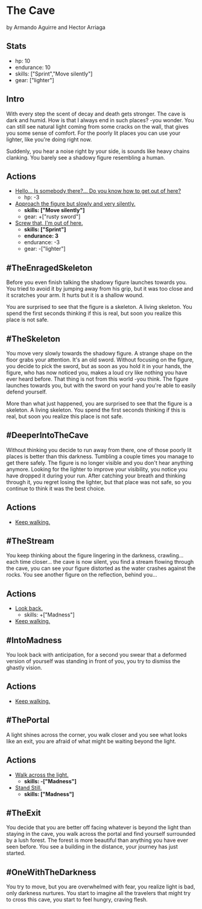 # The Cave
by Armando Aguirre and Hector Arriaga

## Stats
* hp: 10
* endurance: 10
* skills: ["Sprint","Move silently"]
* gear: ["lighter"]

## Intro
With every step the scent of decay and death gets stronger. The cave is dark and humid. How is that I always end in such places? -you wonder. You can still see natural light coming from some cracks on the wall, that gives you some sense of comfort. For the poorly lit places you can use your lighter, like you're doing right now.

Suddenly, you hear a noise right by your side, is sounds like heavy chains clanking. You barely see a shadowy figure resembling a human.

## Actions
* [Hello... Is somebody there?... Do you know how to get out of here?](#TheEnragedSkeleton)
  * hp: -3
* [Approach the figure but slowly and very silently.](#TheSkeleton)
  * **skills: ["Move silently"]**
  * gear: +["rusty sword"]
* [Screw that, I'm out of here.](#DeeperIntoTheCave)
  * **skills: ["Sprint"]**
  * **endurance: 3**
  * endurance: -3
  * gear: -["lighter"]

## #TheEnragedSkeleton
Before you even finish talking the shadowy figure launches towards you. You tried to avoid it by jumping away from his grip, but it was too close and it scratches your arm. It hurts but it is a shallow wound. 

You are surprised to see that the figure is a skeleton. A living skeleton. You spend the first seconds thinking if this is real, but soon you realize this place is not safe.

## #TheSkeleton
You move very slowly towards the shadowy figure. A strange shape on the floor grabs your attention. It's an old sword. Without focusing on the figure, you decide to pick the sword, but as soon as you hold it in your hands, the figure, who has now noticed you, makes a loud cry like nothing you have ever heard before. That thing is not from this world -you think. 
The figure launches towards you, but with the sword on your hand you're able to easily defend yourself.

More than what just happened, you are surprised to see that the figure is a skeleton. A living skeleton. You spend the first seconds thinking if this is real, but soon you realize this place is not safe. 

## #DeeperIntoTheCave
Without thinking you decide to run away from there, one of those poorly lit places is better than this darkness. Tumbling a couple times you manage to get there safely. The figure is no longer visible and you don't hear anything anymore. Looking for the lighter to improve your visibility, you notice you have dropped it during your run. After catching your breath and thinking through it, you regret losing the lighter, but that place was not safe, so you continue to think it was the best choice.

## Actions
* [Keep walking.](#TheStream)

## #TheStream
You keep thinking about the figure lingering in the darkness, crawling... each time closer... the cave is now silent, you find a stream flowing through the cave, you can see your figure distorted as the water crashes against the rocks. You see another figure on the reflection, behind you...

## Actions
* [Look back.](#IntoMadness)
  * skills: +["Madness"]
* [Keep walking.](#ThePortal)

## #IntoMadness
You look back with anticipation, for a second you swear that a deformed version of yourself was standing in front of you, you try to dismiss the ghastly vision.

## Actions
* [Keep walking.](#ThePortal)

## #ThePortal
A light shines across the corner, you walk closer and you see what looks like an exit, you are afraid of what might be waiting beyond the light.

## Actions
* [Walk across the light.](#TheExit)
  * **skills: -["Madness"]**
* [Stand Still.](#OneWithTheDarkness)
  * **skills: ["Madness"]**

## #TheExit
You decide that you are better off facing whatever is beyond the light than staying in the cave, you walk across the portal and find yourself surrounded by a lush forest. The forest is more beautiful than anything you have ever seen before. You see a building in the distance, your journey has just started.

## #OneWithTheDarkness
You try to move, but you are overwhelmed with fear, you realize light is bad, only darkness nurtures. You start to imagine all the travelers that might try to cross this cave, you start to feel hungry, craving flesh.